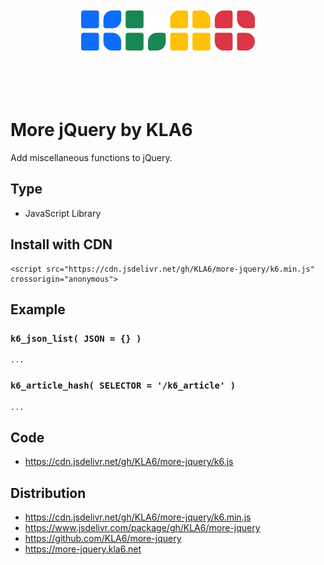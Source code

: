 <p align="center"><br><br><br><br>
<img src="https://raw.githubusercontent.com/KLA6/more-jquery/main/index_logo.svg" height="64"><br>
<br><br><br><br></p>

# More jQuery by KLA6
Add miscellaneous functions to jQuery.

## Type
- JavaScript Library

## Install with CDN
```
<script src="https://cdn.jsdelivr.net/gh/KLA6/more-jquery/k6.min.js" crossorigin="anonymous">
```

## Example

### `k6_json_list( JSON = {} )`
```
...
```

### `k6_article_hash( SELECTOR = '/k6_article' )`
```
...
```

## Code
- https://cdn.jsdelivr.net/gh/KLA6/more-jquery/k6.js

## Distribution
- https://cdn.jsdelivr.net/gh/KLA6/more-jquery/k6.min.js
- https://www.jsdelivr.com/package/gh/KLA6/more-jquery
- https://github.com/KLA6/more-jquery
- https://more-jquery.kla6.net
